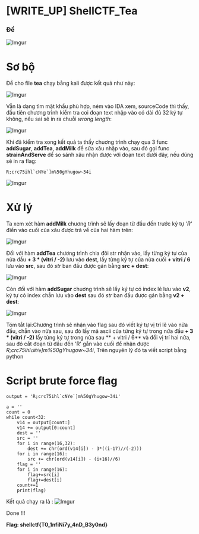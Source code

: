 # [WRITE_UP] ShellCTF_Tea

### Đề

![Imgur](https://i.imgur.com/YZNhZpw.png)

# Sơ bộ

Đề cho file **tea** chạy bằng kali được kết quả như này: 

![Imgur](https://i.imgur.com/mSWh9cq.png)

Vẫn là dạng tìm mật khẩu phù hợp, ném vào IDA xem, sourceCode thì thấy, đầu tiên chương trình kiểm tra coi đoạn text nhập vào có dài đủ 32 ký tự không, nếu sai sẽ in ra chuỗi *wrong length*:

![Imgur](https://i.imgur.com/j3jsGd5.png)

Khi đã kiểm tra xong kết quả ta thấy chuơng trình chạy qua 3 func **addSugar**, **addTea**, **addMilk** để sửa xâu nhập vào, sau đó gọi func **strainAndServe** để so sánh 
xâu nhận được với đoạn text dưới đây, nếu đúng sẽ in ra flag:

```
R;crc75ihl`cNYe`]m%50gYhugow~34i
```

![Imgur](https://i.imgur.com/PcIfv9n.png)

# Xử lý
Ta xem xét hàm **addMilk** chương trình sẽ lấy đoạn từ đầu đến trước ký tự *'R'* điền vào cuối của xâu được trả về của hai hàm trên:

![Imgur](https://i.imgur.com/F56bgFZ.png)

Đối với hàm **addTea** chương trình chia đôi str nhận vào, lấy từng ký tự của nửa đầu **+ 3 * (vitri / -2)** lưu vào **dest**, lấy từng ký tự của 
nửa cuối **+ vitri / 6** lưu vào **src**, sau đó *str* ban đầu được gán bằng **src + dest**:

![Imgur](https://i.imgur.com/hu6AzZW.png)

Còn đối với hàm **addSugar** chuơng trình sẽ lấy ký tự có index lẻ lưu vào **v2**, ký tự có index chẵn lưu vào **dest** sau đó *str* ban đầu được gán bằng **v2 + dest**:


![Imgur](https://i.imgur.com/mCBGVCI.png)

Tóm tắt lại:Chương trình sẽ nhận vào flag sau đó viết ký tự vị trí lẻ vào nửa đầu, chẵn vào nửa sau, sau đó lấy mã ascii của từng ký tự trong nửa đầu **+ 3 * (vitri / -2)**
lấy từng ký tự trong nửa sau ** + vitri / 6** và đổi vị trí hai nửa, sau đó cắt đoạn từ đầu đến 'R' gắn vào cuối để nhận được *R;crc75ihl`cNYe`]m%50gYhugow~34i*, Trên nguyên
lý đó ta viết script bằng python

# Script brute force flag

```
output = 'R;crc75ihl`cNYe`]m%50gYhugow~34i'

a = ''
count = 0
while count<32:
    v14 = output[count:]
    v14 += output[0:count]
    dest = ''
    src = ''
    for i in range(16,32):
        dest += chr(ord(v14[i]) - 3*((i-17)//(-2)))
    for i in range(16):
        src += chr(ord(v14[i]) - (i+16)//6)
    flag = ''
    for i in range(16):
        flag+=src[i]
        flag+=dest[i]
    count+=1
    print(flag)
```

Kết quả chạy ra là :
![Imgur](https://i.imgur.com/V5MfA6Y.png)

Done !!!

**Flag: shellctf{T0_1nfiNi7y_4nD_B3y0nd}**
